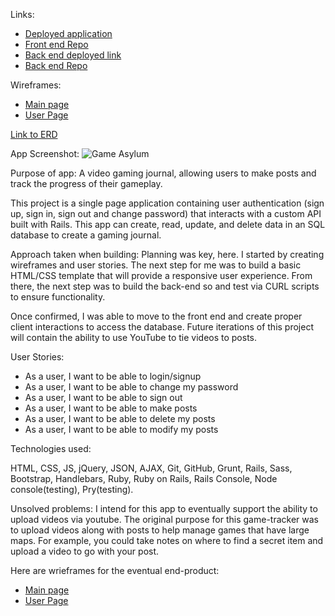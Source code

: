 Links:
* [Deployed application](https://sstone72389.github.io/game-tracker-client/)
* [Front end Repo](https://github.com/sstone72389/game-tracker-client)
* [Back end deployed link](https://tranquil-coast-56887.herokuapp.com/)
* [Back end Repo](https://github.com/sstone72389/game-tracker-back-end)


Wireframes:
* [Main page](http://res.cloudinary.com/dfu4pwocw/image/upload/v1497533054/image1_u6hasv.jpg)
* [User Page](http://res.cloudinary.com/dfu4pwocw/image/upload/v1497533051/image2_thjhbc.jpg)

[Link to ERD](http://res.cloudinary.com/dfu4pwocw/image/upload/v1497194430/ERD_higt6n.jpg)

App Screenshot: ![Game Asylum](http://res.cloudinary.com/dfu4pwocw/image/upload/v1497531110/Screen_Shot_2017-06-15_at_8.51.13_AM_vklfyl.png "Main Page")

Purpose of app: A video gaming journal, allowing users to make posts and track the progress of their gameplay.

This project is a single page application containing user authentication (sign up, sign in, sign out and change password) that interacts with a custom API built with Rails. This app can create, read, update, and delete data in an SQL database to create a gaming journal.

Approach taken when building: Planning was key, here. I started by creating wireframes and user stories. The next step for me was to build a basic HTML/CSS template that will provide a responsive user experience. From there, the next step was to build the back-end so and test via CURL scripts to ensure functionality.

Once confirmed, I was able to move to the front end and create proper client interactions to access the database. Future iterations of this project will contain the ability to use YouTube to tie videos to posts.

User Stories:
* As a user, I want to be able to login/signup
* As a user, I want to be able to change my password
* As a user, I want to be able to sign out
* As a user, I want to be able to make posts
* As a user, I want to be able to delete my posts
* As a user, I want to be able to modify my posts

Technologies used:

HTML, CSS, JS, jQuery, JSON, AJAX, Git, GitHub, Grunt, Rails, Sass, Bootstrap, Handlebars, Ruby, Ruby on Rails, Rails Console, Node console(testing), Pry(testing).

Unsolved problems: I intend for this app to eventually support the ability to upload videos via youtube. The original purpose for this game-tracker was to upload videos along with posts to help manage games that have large maps. For example, you could take notes on where to find a secret item and upload a video to go with your post.

Here are wrieframes for the eventual end-product:

* [Main page](http://res.cloudinary.com/dfu4pwocw/image/upload/v1497194423/MAIN_WF_entlvz.jpg)
* [User Page](http://res.cloudinary.com/dfu4pwocw/image/upload/v1497194427/USER_WF_unzi84.jpg)
